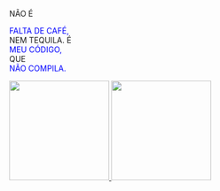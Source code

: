 NÃO É<div style="color: blue;"> FALTA DE CAFÉ,</div> NEM TEQUILA.
É<div style="color: blue;"> MEU CÓDIGO,</div> QUE <div style="color: blue;"> NÃO COMPILA.</div>

<div>
<a href="https://github.com/KTROXZ">
<img height="180em" src="https://github-readme-stats.vercel.app/api/top-langs/?username=KTROXZ&layout=compact&langs_count=7&theme=black"/>
<img height="180em" src="https://github-readme-stats.vercel.app/api?username=KTROXZ&show_icons=true&theme=black"/>
</div>
